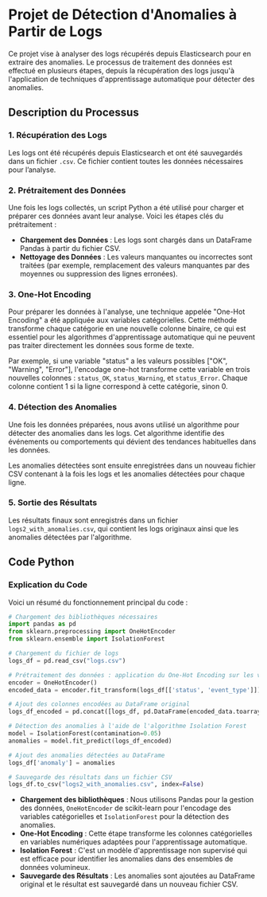 # Projet de Détection d'Anomalies à Partir de Logs

Ce projet vise à analyser des logs récupérés depuis Elasticsearch pour en extraire des anomalies. Le processus de traitement des données est effectué en plusieurs étapes, depuis la récupération des logs jusqu'à l'application de techniques d'apprentissage automatique pour détecter des anomalies.

## Description du Processus

### 1. **Récupération des Logs**
Les logs ont été récupérés depuis Elasticsearch et ont été sauvegardés dans un fichier `.csv`. Ce fichier contient toutes les données nécessaires pour l’analyse.

### 2. **Prétraitement des Données**
Une fois les logs collectés, un script Python a été utilisé pour charger et préparer ces données avant leur analyse. Voici les étapes clés du prétraitement :

- **Chargement des Données** : Les logs sont chargés dans un DataFrame Pandas à partir du fichier CSV.
- **Nettoyage des Données** : Les valeurs manquantes ou incorrectes sont traitées (par exemple, remplacement des valeurs manquantes par des moyennes ou suppression des lignes erronées).

### 3. **One-Hot Encoding**
Pour préparer les données à l'analyse, une technique appelée "One-Hot Encoding" a été appliquée aux variables catégorielles. Cette méthode transforme chaque catégorie en une nouvelle colonne binaire, ce qui est essentiel pour les algorithmes d'apprentissage automatique qui ne peuvent pas traiter directement les données sous forme de texte.

Par exemple, si une variable "status" a les valeurs possibles ["OK", "Warning", "Error"], l'encodage one-hot transforme cette variable en trois nouvelles colonnes : `status_OK`, `status_Warning`, et `status_Error`. Chaque colonne contient 1 si la ligne correspond à cette catégorie, sinon 0.

### 4. **Détection des Anomalies**
Une fois les données préparées, nous avons utilisé un algorithme pour détecter des anomalies dans les logs. Cet algorithme identifie des événements ou comportements qui dévient des tendances habituelles dans les données.

Les anomalies détectées sont ensuite enregistrées dans un nouveau fichier CSV contenant à la fois les logs et les anomalies détectées pour chaque ligne.

### 5. **Sortie des Résultats**
Les résultats finaux sont enregistrés dans un fichier `logs2_with_anomalies.csv`, qui contient les logs originaux ainsi que les anomalies détectées par l'algorithme.

## Code Python

### Explication du Code

Voici un résumé du fonctionnement principal du code :

```python
# Chargement des bibliothèques nécessaires
import pandas as pd
from sklearn.preprocessing import OneHotEncoder
from sklearn.ensemble import IsolationForest

# Chargement du fichier de logs
logs_df = pd.read_csv("logs.csv")

# Prétraitement des données : application du One-Hot Encoding sur les variables catégorielles
encoder = OneHotEncoder()
encoded_data = encoder.fit_transform(logs_df[['status', 'event_type']])

# Ajout des colonnes encodées au DataFrame original
logs_df_encoded = pd.concat([logs_df, pd.DataFrame(encoded_data.toarray())], axis=1)

# Détection des anomalies à l'aide de l'algorithme Isolation Forest
model = IsolationForest(contamination=0.05)
anomalies = model.fit_predict(logs_df_encoded)

# Ajout des anomalies détectées au DataFrame
logs_df['anomaly'] = anomalies

# Sauvegarde des résultats dans un fichier CSV
logs_df.to_csv("logs2_with_anomalies.csv", index=False)
```

- **Chargement des bibliothèques** : Nous utilisons Pandas pour la gestion des données, `OneHotEncoder` de scikit-learn pour l'encodage des variables catégorielles et `IsolationForest` pour la détection des anomalies.
- **One-Hot Encoding** : Cette étape transforme les colonnes catégorielles en variables numériques adaptées pour l'apprentissage automatique.
- **Isolation Forest** : C'est un modèle d'apprentissage non supervisé qui est efficace pour identifier les anomalies dans des ensembles de données volumineux.
- **Sauvegarde des Résultats** : Les anomalies sont ajoutées au DataFrame original et le résultat est sauvegardé dans un nouveau fichier CSV.

